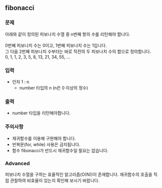## fibonacci

### 문제
아래와 같이 정의된 피보나치 수열 중 n번째 항의 수를 리턴해야 합니다.<br>
<br>
0번째 피보나치 수는 0이고, 1번째 피보나치 수는 1입니다.<br> 
그 다음 2번째 피보나치 수부터는 바로 직전의 두 피보나치 수의 합으로 정의합니다.<br>
0, 1, 1, 2, 3, 5, 8, 13, 21, 34, 55, ...<br>

### 입력

* 인자 1 : n
  - number 타입의 n (n은 0 이상의 정수)

### 출력

* number 타입을 리턴해야합니다.

### 주의사항

* 재귀함수를 이용해 구현해야 합니다.
* 반복문(for, while) 사용은 금지됩니다.
* 함수 fibonacci가 반드시 재귀함수일 필요는 없습니다.

### Advanced

피보나치 수열을 구하는 효율적인 알고리즘(O(N))이 존재합니다. 재귀함수의 호출을 직접 관찰하여 비효율이 있는지 확인해 보시기 바랍니다.
